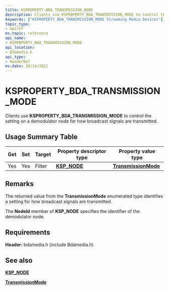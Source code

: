 ```yaml
---
title: KSPROPERTY_BDA_TRANSMISSION_MODE
description: Clients use KSPROPERTY_BDA_TRANSMISSION_MODE to control the setting on a demodulator node for how broadcast signals are transmitted.
keywords: ["KSPROPERTY_BDA_TRANSMISSION_MODE Streaming Media Devices"]
topic_type:
- apiref
ms.topic: reference
api_name:
- KSPROPERTY_BDA_TRANSMISSION_MODE
api_location:
- Bdamedia.h
api_type:
- HeaderDef
ms.date: 10/14/2021
---
```


# KSPROPERTY_BDA_TRANSMISSION_MODE

Clients use **KSPROPERTY_BDA_TRANSMISSION_MODE** to control the setting on a demodulator node for how broadcast signals are transmitted.

## Usage Summary Table

| Get | Set | Target | Property descriptor type | Property value type |
|--|--|--|--|--|
| Yes | Yes | Filter | [**KSP_NODE**](/windows-hardware/drivers/ddi/ks/ns-ks-ksp_node) | [**TransmissionMode**](/previous-versions/windows/desktop/mstv/transmissionmode) |

## Remarks

The returned value from the **TransmissionMode** enumerated type identifies a setting for how broadcast signals are transmitted.

The **NodeId** member of **KSP_NODE** specifies the identifier of the demodulator node.

## Requirements

**Header:** bdamedia.h (include Bdamedia.h)

## See also

[**KSP_NODE**](/windows-hardware/drivers/ddi/ks/ns-ks-ksp_node)

[**TransmissionMode**](/previous-versions/windows/desktop/mstv/transmissionmode)
